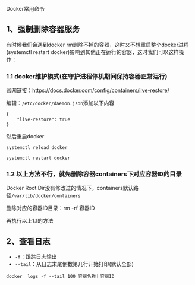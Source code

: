 Docker常用命令	

## 1、强制删除容器服务

有时候我们会遇到docker rm删除不掉的容器，这时又不想重启整个docker进程(systemctl restart docker)影响到其他正在运行的容器，这时我们可以这样操作：

### 1.1 docker维护模式(在守护进程停机期间保持容器正常运行)

官网链接：https://docs.docker.com/config/containers/live-restore/

编辑：`/etc/docker/daemon.json`添加以下内容

```
{
	"live-restore": true
}
```

然后重启docker

`systemctl reload docker`

`systemctl restart docker`

### 1.2 以上方法不行，就先删除容器containers下对应容器ID的目录

Docker Root Dir没有修改过的情况下，containers默认路径`/var/lib/docker/containers`

删除对应的容器ID目录：rm -rf 容器ID

再执行以上1.1的方法 

## 2、查看日志

- `-f`：跟踪日志输出
- `--tail`：从日志末尾倒数第几行开始打印(默认全部)

```
docker  logs -f --tail 100 容器名称｜容器ID
```
